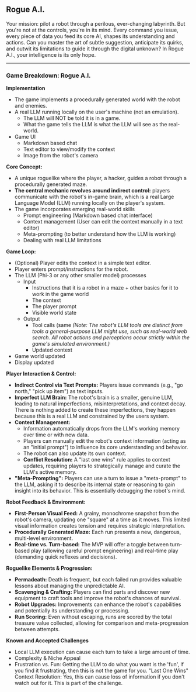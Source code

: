 ## Rogue A.I.

Your mission: pilot a robot through a perilous, ever-changing labyrinth. But you're not at the controls, you're in its mind. Every command you issue, every piece of data you feed its core AI, shapes its understanding and actions. Can you master the art of subtle suggestion, anticipate its quirks, and outwit its limitations to guide it through the digital unknown? In Rogue A.I., your intelligence is its only hope.

---

### Game Breakdown: Rogue A.I.

**Implementation**
* The game implements a procedurally generated world with the robot and enemies.
* A real LLM running locally on the user's machine (not an emulation).
  * The LLM will NOT be told it is in a game.
  * What the game tells the LLM is what the LLM will see as the real-world.
* Game UI
  * Markdown based chat
  * Text editor to view/modify the context
  * Image from the robot's camera

**Core Concept:**
* A unique roguelike where the player, a hacker, guides a robot through a procedurally generated maze.
* **The central mechanic revolves around indirect control:** players communicate with the robot's in-game brain, which is a real Large Language Model (LLM) running locally on the player's system.
* The game incorporates emerging real-world skills
  - Prompt engineering (Markdown based chat interface)
  - Context management (User can edit the context manually in a text editor)
  - Meta-prompting (to better understand how the LLM is working)
  - Dealing with real LLM limitations

**Game Loop:**
* (Optional) Player edits the context in a simple text editor.
* Player enters prompt/instructions for the robot.
* The LLM (Phi-3 or any other smaller model) processes
    * Input
      * Instructions that it is a robot in a maze + other basics for it to work in the game world
      * The context
      * The player prompt
      * Visible world state
    * Output
      * Tool calls (same 
        *(Note: The robot's LLM tools are distinct from tools a general-purpose LLM might use, such as real-world web search. All robot actions and perceptions occur strictly within the game's simulated environment.)*
      * Updated context
* Game world updated
* Display updated

**Player Interaction & Control:**
* **Indirect Control via Text Prompts:** Players issue commands (e.g., "go north," "pick up item") as text inputs.
* **Imperfect LLM Brain:** The robot's brain is a smaller, genuine LLM, leading to natural imperfections, misinterpretations, and context decay.  There is nothing added to create these imperfections, they happen because this is a real LLM and constrained by the users system.
* **Context Management:**
    * Information automatically drops from the LLM's working memory over time or with new data.
    * Players can manually edit the robot's context information (acting as an "initial prompt") to influence its core understanding and behavior.
    * The robot can also update its own context.
    * **Conflict Resolution:** A "last one wins" rule applies to context updates, requiring players to strategically manage and curate the LLM's active memory.
* **"Meta-Prompting":** Players can use a turn to issue a "meta-prompt" to the LLM, asking it to describe its internal state or reasoning to gain insight into its behavior. This is essentially debugging the robot's mind.

**Robot Feedback & Environment:**
* **First-Person Visual Feed:** A grainy, monochrome snapshot from the robot's camera, updating one "square" at a time as it moves. This limited visual information creates tension and requires strategic interpretation.
* **Procedurally Generated Maze:** Each run presents a new, dangerous, multi-level environment.
* **Real-time vs. Turn-based:** The MVP will offer a toggle between turn-based play (allowing careful prompt engineering) and real-time play (demanding quick reflexes and decisions).

**Roguelike Elements & Progression:**
* **Permadeath:** Death is frequent, but each failed run provides valuable lessons about managing the unpredictable AI.
* **Scavenging & Crafting:** Players can find parts and discover new equipment to craft tools and improve the robot's chances of survival.
* **Robot Upgrades:** Improvements can enhance the robot's capabilities and potentially its understanding or processing.
* **Run Scoring:** Even without escaping, runs are scored by the total treasure value collected, allowing for comparison and meta-progression between attempts.

**Known and Accepted Challenges**
* Local LLM execution can cause each turn to take a large amount of time.
* Complexity & Niche Appeal
* Frustration vs. Fun: Getting the LLM to do what you want is the 'fun', if you find it frustrating, then this is not the game for you.
"Last One Wins" Context Resolution: Yes, this can cause loss of information if you don't watch out for it.  This is part of the challenge.
